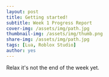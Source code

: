 ```yaml
---
layout: post
title: Getting started!
subtitle: Week 1 Progress Report
cover-img: /assets/img/path.jpg
thumbnail-img: /assets/img/thumb.png
share-img: /assets/img/path.jpg
tags: [Lua, Roblox Studio]
author: yes
---
```


Relax it's not the end of the week yet.